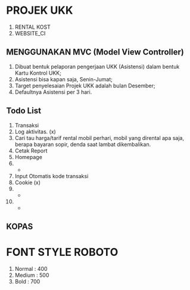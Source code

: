 # PROJEK UKK

1. RENTAL KOST
2. WEBSITE_CI

## MENGGUNAKAN MVC (Model View Controller)

1. Dibuat bentuk pelaporan pengerjaan UKK (Asistensi) dalam bentuk Kartu Kontrol UKK;
2. Asistensi bisa kapan saja, Senin-Jumat;
3. Target penyelesaian Projek UKK adalah bulan Desember;
4. Defaultnya Asistensi per 3 hari.

## Todo List

1. Transaksi
2. Log aktivitas. (x)
3. Cari tau harga/tarif rental mobil perhari,
   mobil yang dirental apa saja,
   berapa bayaran sopir,
   denda saat lambat dikembalikan.
4. Cetak Report
5. Homepage
6. -
7. Input Otomatis kode transaksi
8. Cookie (x)
9. -
10. -

## KOPAS

# FONT STYLE ROBOTO

1. Normal : 400
2. Medium : 500
3. Bold : 700
